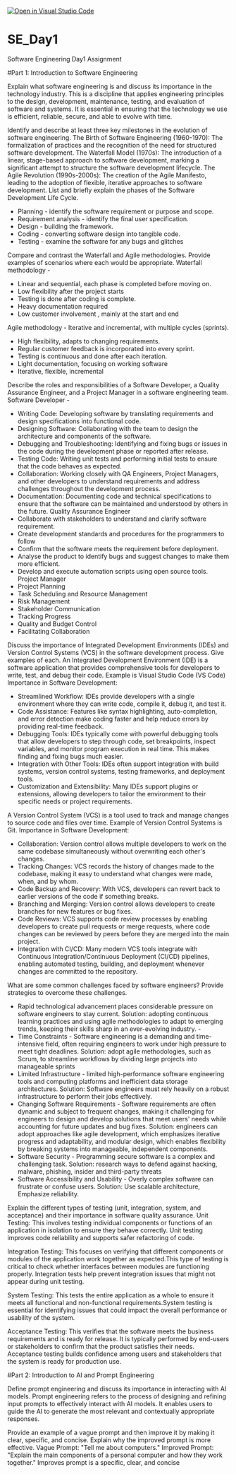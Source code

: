 [![Open in Visual Studio Code](https://classroom.github.com/assets/open-in-vscode-2e0aaae1b6195c2367325f4f02e2d04e9abb55f0b24a779b69b11b9e10269abc.svg)](https://classroom.github.com/online_ide?assignment_repo_id=18366954&assignment_repo_type=AssignmentRepo)
# SE_Day1
Software Engineering Day1 Assignment

#Part 1: Introduction to Software Engineering

Explain what software engineering is and discuss its importance in the technology industry.
This is a discipline that applies engineering principles to the design, development, maintenance, testing, and evaluation of software and systems.
It is essential in ensuring that the technology we use is efficient, reliable, secure, and able to evolve with time.


Identify and describe at least three key milestones in the evolution of software engineering.
The Birth of Software Engineering (1960-1970): The formalization of practices and the recognition of the need for structured software development.
The Waterfall Model (1970s): The introduction of a linear, stage-based approach to software development, marking a significant attempt to structure the software development lifecycle.
The Agile Revolution (1990s-2000s): The creation of the Agile Manifesto, leading to the adoption of flexible, iterative approaches to software development.
List and briefly explain the phases of the Software Development Life Cycle.
- Planning - identify the software requirement or purpose and scope.
- Requirement analysis - identify the final user specification. 
- Design - building the framework. 
- Coding - converting software design into tangible code.
- Testing - examine the software for any bugs and glitches


Compare and contrast the Waterfall and Agile methodologies. Provide examples of scenarios where each would be appropriate.
Waterfall methodology -
- Linear and sequential, each phase is completed before moving on. 
- Low flexibility after the project starts
- Testing is done after coding is complete.
- Heavy documentation required
- Low customer involvement	, mainly at the start and end


Agile methodology - Iterative and incremental, with multiple cycles (sprints). 
- High flexibility, adapts to changing requirements. 
- Regular customer feedback is incorporated into every sprint. 
- Testing is continuous and done after each iteration.
- Light documentation, focusing on working software
- Iterative, flexible, incremental


Describe the roles and responsibilities of a Software Developer, a Quality Assurance Engineer, and a Project Manager in a software engineering team.
Software Developer -
- Writing Code: Developing software by translating requirements and design specifications into functional code.
- Designing Software: Collaborating with the team to design the architecture and components of the software.
- Debugging and Troubleshooting: Identifying and fixing bugs or issues in the code during the development phase or reported after release.
- Testing Code: Writing unit tests and performing initial tests to ensure that the code behaves as expected.
- Collaboration: Working closely with QA Engineers, Project Managers, and other developers to understand requirements and address challenges throughout the development process.
- Documentation: Documenting code and technical specifications to ensure that the software can be maintained and understood by others in the future.
Quality Assurance Engineer 
- Collaborate with stakeholders to understand and clarify software requirement.
- Create development standards and procedures for the programmers to follow
- Confirm that the software meets the requirement before deployment. 
- Analyse the product to identify bugs and suggest changes to make them more efficient. 
- Develop and execute automation scripts using open source tools.
Project Manager
- Project Planning
- Task Scheduling and Resource Management
- Risk Management
- Stakeholder Communication
- Tracking Progress
- Quality and Budget Control
- Facilitating Collaboration


Discuss the importance of Integrated Development Environments (IDEs) and Version Control Systems (VCS) in the software development process. Give examples of each.
An Integrated Development Environment (IDE) is a software application that provides comprehensive tools for developers to write, test, and debug their code. Example is Visual Studio Code (VS Code)
Importance in Software Development:
- Streamlined Workflow: IDEs provide developers with a single environment where they can write code, compile it, debug it, and test it.
- Code Assistance: Features like syntax highlighting, auto-completion, and error detection make coding faster and help reduce errors by providing real-time feedback.
- Debugging Tools: IDEs typically come with powerful debugging tools that allow developers to step through code, set breakpoints, inspect variables, and monitor program execution in real time. This makes finding and fixing bugs much easier.
- Integration with Other Tools: IDEs often support integration with build systems, version control systems, testing frameworks, and deployment tools.
- Customization and Extensibility: Many IDEs support plugins or extensions, allowing developers to tailor the environment to their specific needs or project requirements.


A Version Control System (VCS) is a tool used to track and manage changes to source code and files over time. Example of Version Control Systems is Git. 
Importance in Software Development:
- Collaboration: Version control allows multiple developers to work on the same codebase simultaneously without overwriting each other's changes.
- Tracking Changes: VCS records the history of changes made to the codebase, making it easy to understand what changes were made, when, and by whom.
- Code Backup and Recovery: With VCS, developers can revert back to earlier versions of the code if something breaks.
- Branching and Merging: Version control allows developers to create branches for new features or bug fixes.
- Code Reviews: VCS supports code review processes by enabling developers to create pull requests or merge requests, where code changes can be reviewed by peers before they are merged into the main project.
- Integration with CI/CD: Many modern VCS tools integrate with Continuous Integration/Continuous Deployment (CI/CD) pipelines, enabling automated testing, building, and deployment whenever changes are committed to the repository.


What are some common challenges faced by software engineers? Provide strategies to overcome these challenges.
- Rapid technological advancement places considerable pressure on software engineers to stay current.
 Solution: adopting continuous learning practices and using agile methodologies to adapt to emerging trends, keeping their skills sharp in an ever-evolving industry. -
- Time Constraints - Software engineering is a demanding and time-intensive field, often requiring engineers to work under high pressure to meet tight deadlines.
 Solution: adopt agile methodologies, such as Scrum, to streamline workflows by dividing large projects into manageable sprints 
- Limited Infrastructure - limited high-performance software engineering tools and computing platforms and inefficient data storage architectures. 
 Solution: Software engineers must rely heavily on a robust infrastructure to perform their jobs effectively.
- Changing Software Requirements - Software requirements are often dynamic and subject to frequent changes, making it challenging for engineers to design and develop solutions that meet users' needs while accounting for future updates and bug fixes. 
Solution: engineers can adopt approaches like agile development, which emphasizes iterative progress and adaptability, and modular design, which enables flexibility by breaking systems into manageable, independent components.
- Software Security - Programming secure software is a complex and challenging task. 
Solution: research ways to defend against hacking, malware, phishing, insider and third-party threats
- Software Accessibility and Usability - Overly complex software can frustrate or confuse users. 
Solution: Use scalable architecture, Emphasize reliability.


Explain the different types of testing (unit, integration, system, and acceptance) and their importance in software quality assurance.
Unit Testing:
This involves testing individual components or functions of an application in isolation to ensure they behave correctly. Unit testing improves code reliability and supports safer refactoring of code.

Integration Testing:
This focuses on verifying that different components or modules of the application work together as expected.This type of testing is critical to check whether interfaces between modules are functioning properly. Integration tests help prevent integration issues that might not appear during unit testing.

System Testing:
This tests the entire application as a whole to ensure it meets all functional and non-functional requirements.System testing is essential for identifying issues that could impact the overall performance or usability of the system.

Acceptance Testing:
This verifies that the software meets the business requirements and is ready for release. It is typically performed by end-users or stakeholders to confirm that the product satisfies their needs. Acceptance testing builds confidence among users and stakeholders that the system is ready for production use.

#Part 2: Introduction to AI and Prompt Engineering


Define prompt engineering and discuss its importance in interacting with AI models.
Prompt engineering refers to the process of designing and refining input prompts to effectively interact with AI models. It enables users to guide the AI to generate the most relevant and contextually appropriate responses.


Provide an example of a vague prompt and then improve it by making it clear, specific, and concise. Explain why the improved prompt is more effective.
Vague Prompt: "Tell me about computers."
Improved Prompt: "Explain the main components of a personal computer and how they work together." 
Improves prompt is a specific, clear, and concise 
